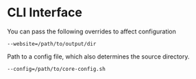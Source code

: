 # CLI Interface

You can pass the following overrides to affect configuration

    --website=/path/to/output/dir

Path to a config file, which also determines the source directory.

    --config=/path/to/core-config.sh
